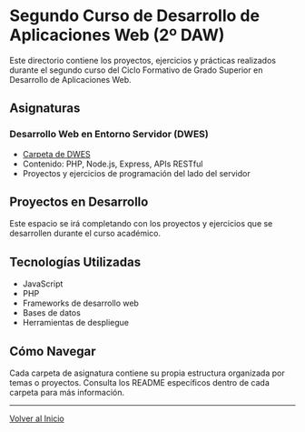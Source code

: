 # Segundo Curso de Desarrollo de Aplicaciones Web (2º DAW)

Este directorio contiene los proyectos, ejercicios y prácticas realizados durante el segundo curso del Ciclo Formativo de Grado Superior en Desarrollo de Aplicaciones Web.

## Asignaturas

### Desarrollo Web en Entorno Servidor (DWES)
- [Carpeta de DWES](./DWES)
- Contenido: PHP, Node.js, Express, APIs RESTful
- Proyectos y ejercicios de programación del lado del servidor

## Proyectos en Desarrollo

Este espacio se irá completando con los proyectos y ejercicios que se desarrollen durante el curso académico.

## Tecnologías Utilizadas

- JavaScript
- PHP
- Frameworks de desarrollo web
- Bases de datos
- Herramientas de despliegue

## Cómo Navegar

Cada carpeta de asignatura contiene su propia estructura organizada por temas o proyectos. Consulta los README específicos dentro de cada carpeta para más información.

---

[Volver al Inicio](../README.md)